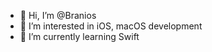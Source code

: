 - 👋 Hi, I’m @Branios
- 👀 I’m interested in iOS, macOS development
- 🌱 I’m currently learning Swift

<!---
Branios/Branios is a ✨ special ✨ repository because its `README.md` (this file) appears on your GitHub profile.
You can click the Preview link to take a look at your changes.
--->
